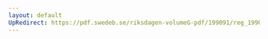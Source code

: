 ```yaml
---
layout: default
UpRedirect: https://pdf.swedeb.se/riksdagen-volumeG-pdf/199091/reg_199091/reg_199091_0422.pdf
---
```

